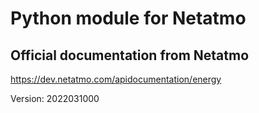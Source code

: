 # Python module for Netatmo


## Official documentation from Netatmo

https://dev.netatmo.com/apidocumentation/energy


Version: 2022031000